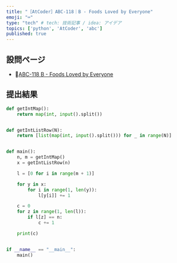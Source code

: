 ```yaml
---
title: "［AtCoder］ABC-118｜B - Foods Loved by Everyone"
emoji: "⌨️"
type: "tech" # tech: 技術記事 / idea: アイデア
topics: ['python', 'AtCoder', 'abc']
published: true
---
```


## 設問ページ

- 🔗[ABC-118 B - Foods Loved by Everyone](https://atcoder.jp/contests/abc118/tasks/abc118_b)

## 提出結果

```python
def getIntMap():
    return map(int, input().split())


def getIntListRow(N):
    return [list(map(int, input().split())) for _ in range(N)]


def main():
    n, m = getIntMap()
    x = getIntListRow(n)

    l = [0 for i in range(m + 1)]

    for y in x:
        for i in range(1, len(y)):
            l[y[i]] += 1

    c = 0
    for z in range(1, len(l)):
        if l[z] == n:
            c += 1

    print(c)


if __name__ == "__main__":
    main()
```
